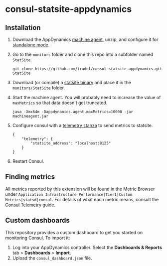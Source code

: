 # consul-statsite-appdynamics

## Installation

 1. Download the AppDynamics [machine agent], unzip, and configure it for [standalone mode].
 2. Go to the `monitors` folder and clone this repo into a subfolder named `StatSite`.
 
        git clone https://github.com/tradel/consul-statsite-appdynamics.git StatSite

 3. Download (or compile) a [statsite binary] and place it in the `monitors/StatSite` folder.

 4. Start the machine agent. You will probably need to increase the value of `maxMetrics` so that data doesn't get truncated.
 
        java -Xmx64m -Dappdynamics.agent.maxMetrics=10000 -jar machineagent.jar
 
 5. Configure consul with a [telemetry stanza] to send metrics to statsite.

        {
            "telemetry": {
                "statsite_address": "localhost:8125"
            }
        }

 6. Restart Consul. 

## Finding metrics

All metrics reported by this extension will be found in the Metric Browser under `Application Infrastructure Performance|Tier1|Custom Metrics|statsd|consul`. For details of what each metric means, consult the [Consul Telemetry] guide.

## Custom dashboards

This repository provides a custom dashboard to get you started on monitoring Consul. To import it:

 1. Log into your AppDynamics controller. Select the **Dashboards & Reports** tab > **Dashboards** > **Import**.
 2. Upload the `consul_dashboard.json` file.
  

[machine agent]: https://download.appdynamics.com/download/#version=&apm=machine&os=&platform_admin_os=&appdynamics_cluster_os=&events=&eum=&page=1
[standalone mode]: https://docs.appdynamics.com/display/PRO45/Configure+the+Standalone+Machine+Agent
[telemetry stanza]: https://www.consul.io/docs/agent/options.html#telemetry
[statsite binary]: https://github.com/statsite/statsite/blob/master/INSTALL.md
[consul telemetry]: https://www.consul.io/docs/agent/telemetry.html
